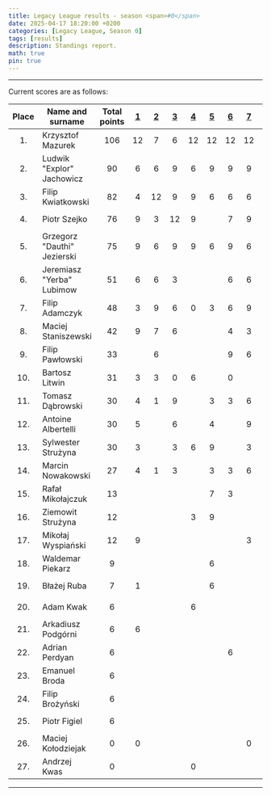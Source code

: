 ```yaml
---
title: Legacy League results - season <span>#0</span>
date: 2025-04-17 18:20:00 +0200
categories: [Legacy League, Season 0]
tags: [results]
description: Standings report.
math: true
pin: true
---
```


---

Current scores are as follows:

|   Place   | Name and surname            | Total points | [1][league-0-1] | [2][league-0-2] | [3][league-0-3] | [4][league-0-4] | [5][league-0-5] | [6][league-0-6] | [7][league-0-7] | [8][league-0-8] | [9][league-0-9] | [10][league-0-10] | [11][league-0-11] |
|:---------:|-----------------------------|:------------:|:---------------:|:---------------:|:---------------:|:---------------:|:---------------:|:---------------:|:---------------:|:---------------:|:---------------:|:-----------------:|:-----------------:|
| $$ 1. $$  | Krzysztof Mazurek           |  $$ 106 $$   |       12        |        7        |        6        |       12        |       12        |       12        |       12        |       12        |       12        |         6         |         3         |
| $$ 2. $$  | Ludwik "Explor" Jachowicz   |   $$ 90 $$   |        6        |        6        |        9        |        6        |        9        |        9        |        9        |        9        |        9        |         9         |         9         |
| $$ 3. $$  | Filip Kwiatkowski           |   $$ 82 $$   |        4        |       12        |        9        |        9        |        6        |        6        |        6        |        9        |        6        |         9         |         6         |
| $$ 4. $$  | Piotr Szejko                |   $$ 76 $$   |        9        |        3        |       12        |        9        |                 |        7        |        9        |        9        |        9        |                   |         9         |
| $$ 5. $$  | Grzegorz "Dauthi" Jezierski |   $$ 75 $$   |        9        |        6        |        9        |        9        |        6        |        9        |        6        |        6        |        6        |                   |         9         |
| $$ 6. $$  | Jeremiasz "Yerba" Lubimow   |   $$ 51 $$   |        6        |        6        |        3        |                 |                 |        6        |        6        |        6        |        6        |         6         |         6         |
| $$ 7. $$  | Filip Adamczyk              |   $$ 48 $$   |        3        |        9        |        6        |        0        |        3        |        6        |        9        |        0        |        6        |         3         |         3         |
| $$ 8. $$  | Maciej Staniszewski         |   $$ 42 $$   |        9        |        7        |        6        |                 |                 |        4        |        3        |        6        |        1        |                   |         6         |
| $$ 9. $$  | Filip Pawłowski             |   $$ 33 $$   |                 |        6        |                 |                 |                 |        9        |        6        |        3        |                 |         6         |         3         |
| $$ 10. $$ | Bartosz Litwin              |   $$ 31 $$   |        3        |        3        |        0        |        6        |                 |        0        |                 |        1        |        6        |                   |        12         |
| $$ 11. $$ | Tomasz Dąbrowski            |   $$ 30 $$   |        4        |        1        |        9        |                 |        3        |        3        |        6        |                 |        4        |                   |                   |
| $$ 12. $$ | Antoine Albertelli          |   $$ 30 $$   |        5        |                 |        6        |                 |        4        |                 |        9        |                 |                 |         6         |                   |
| $$ 13. $$ | Sylwester Strużyna          |   $$ 30 $$   |        3        |                 |        3        |        6        |        9        |                 |        3        |                 |                 |         3         |         3         |
| $$ 14. $$ | Marcin Nowakowski           |   $$ 27 $$   |        4        |        1        |        3        |                 |        3        |        3        |        6        |        4        |        3        |                   |                   |
| $$ 15. $$ | Rafał Mikołajczuk           |   $$ 13 $$   |                 |                 |                 |                 |        7        |        3        |                 |                 |                 |                   |         3         |
| $$ 16. $$ | Ziemowit Strużyna           |   $$ 12 $$   |                 |                 |                 |        3        |        9        |                 |                 |                 |                 |                   |                   |
| $$ 17. $$ | Mikołaj Wyspiański          |   $$ 12 $$   |        9        |                 |                 |                 |                 |                 |        3        |                 |                 |                   |                   |
| $$ 18. $$ | Waldemar Piekarz            |   $$ 9 $$    |                 |                 |                 |                 |        6        |                 |                 |                 |                 |         3         |                   |
| $$ 19. $$ | Błażej Ruba                 |   $$ 7 $$    |        1        |                 |                 |                 |        6        |                 |                 |                 |                 |                   |                   |
| $$ 20. $$ | Adam Kwak                   |   $$ 6 $$    |                 |                 |                 |        6        |                 |                 |                 |                 |                 |                   |                   |
| $$ 21. $$ | Arkadiusz Podgórni          |   $$ 6 $$    |        6        |                 |                 |                 |                 |                 |                 |                 |                 |                   |                   |
| $$ 22. $$ | Adrian Perdyan              |   $$ 6 $$    |                 |                 |                 |                 |                 |        6        |                 |                 |                 |                   |                   |
| $$ 23. $$ | Emanuel Broda               |   $$ 6 $$    |                 |                 |                 |                 |                 |                 |                 |        6        |                 |                   |                   |
| $$ 24. $$ | Filip Brożyński             |   $$ 6 $$    |                 |                 |                 |                 |                 |                 |                 |                 |                 |                   |         6         |
| $$ 25. $$ | Piotr Figiel                |   $$ 6 $$    |                 |                 |                 |                 |                 |                 |                 |                 |                 |                   |         6         |
| $$ 26. $$ | Maciej Kołodziejak          |   $$ 0 $$    |        0        |                 |                 |                 |                 |                 |        0        |                 |                 |                   |                   |
| $$ 27. $$ | Andrzej Kwas                |   $$ 0 $$    |                 |                 |                 |        0        |                 |                 |                 |                 |                 |                   |                   |

[league-0-1]: ../Legacy-League-0-1
[league-0-2]: ../Legacy-League-0-2
[league-0-3]: ../Legacy-League-0-3
[league-0-4]: ../Legacy-League-0-4
[league-0-5]: ../Legacy-League-0-5
[league-0-6]: ../Legacy-League-0-6
[league-0-7]: ../Legacy-League-0-7
[league-0-8]: ../Legacy-League-0-8
[league-0-9]: ../Legacy-League-0-9
[league-0-10]: ../Legacy-League-0-10
[league-0-11]: ../Legacy-League-0-11

---
